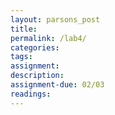 ```yaml
---  
layout: parsons_post  
title: 
permalink: /lab4/  
categories:   
tags:  
assignment: 
description: 
assignment-due: 02/03
readings: 
---  
```

